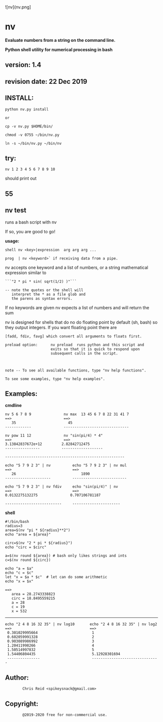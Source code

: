 ![nv](nv.png]

# nv

**Evaluate numbers from a string on the command line.**

**Python shell utility for numerical processing in bash**

version: 1.4
-------

revision date: 22 Dec 2019
-------------


INSTALL:
--------

    python nv.py install

    or

    cp -v nv.py $HOME/bin/

    chmod -v 0755 ~/bin/nv.py

    ln -s ~/bin/nv.py ~/bin/nv


try:
----

 `nv 1 2 3 4 5 6 7 8 9 10`

should print out

55
--


nv test
-------

runs a bash script with nv

If so, you are good to go!


**usage:**

 ```shell nv <key>|expression  arg arg arg ...```
 
 ```prog  | nv <keyword>` if receiving data from a pipe.```
 
    
nv accepts one keyword and a list of numbers,
or a string mathematical expression
similar to

    ```"2 * pi * sin( sqrt(1/2) )"```
    
    -- note the quotes or the shell will
       interpret the * as a file glob and
       the parens as syntax errors.
    
If no keywords are given nv expects a list of numbers and will return the sum
    
nv is designed for shells that do no do floating point by default (sh, bash)
so they output integers. If you want floating point there are
    
    [fadd, fdiv, favg] which convert all arguments to floats first.
    
    preload option:      nv preload  runs python and this script and
                         exits so that it is quick to respond upon
                         subsequent calls in the script.
    
    
    
    note -- To see all available functions, type "nv help functions".
                
    To see some examples, type "nv help examples".


Examples:
--------

**cmdline**
    
    nv 5 6 7 8 9               nv max  13 45 6 7 8 22 31 41 7
    ==>                        ==>
       35                        45
    ------------               ------------------------------
     
    nv pow 11 12               nv "sin(pi/4) * 4"
    ==>                        ==>
    3.13842837672e+12         2.82842712475
    ----------------          -------------------
    
    -------------------------------------------------------
     
    echo "5 7 9 2 3" | nv          echo "5 7 9 2 3" | nv mul
    ==>                            ==>
       26                              1890
    ---------------------          -------------------------
     
    echo "5 7 9 2 3" | nv fdiv     echo "sin(pi/4)" | nv
    ==>                            ==>
    0.0132275132275               0.707106781187

    --------------------------     ----------------------

**shell**

    #!/bin/bash
    radius=3
    area=$(nv "pi * ${radius}**2")
    echo "area = ${area}"
 
    circ=$(nv "2 * pi * ${radius}")
    echo "circ = $circ"
 
    a=$(nv round ${area}) # bash only likes strings and ints
    c=$(nv round ${circ})
 
    echo "a = $a"
    echo "c = $c"
    let "x = $a * $c"  # let can do some arithmetic
    echo "x = $x"
 
    ==>
       area = 28.2743338823
       circ = 18.8495559215
       a = 28
       c = 19
       x = 532

---------------------------------------------------------------------

    echo "2 4 8 16 32 35" | nv log10       echo "2 4 8 16 32 35" | nv log2
    ==>                                    ==>
     0.301029995664                         1
     0.602059991328                         2
     0.903089986992                         3
     1.20411998266                          4
     1.50514997832                          5
     1.54406804435                          5.12928301694
     ---------------                        -------------------------------


Author:
-------
			Chris Reid <spikeysnack@gmail.com>

Copyright:
----------
			@2019-2020 free for non-commercial use.



